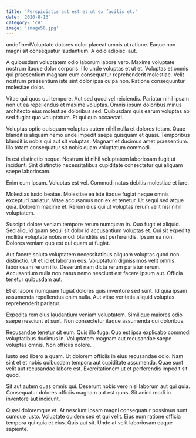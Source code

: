 ```yaml
---
title: 'Perspiciatis aut est et ut ex facilis et.'
date: '2020-8-13'
category: 'c#'
image: 'image56.jpg'
---
```


undefinedVoluptate dolores dolor placeat omnis ut ratione. Eaque non magni sit consequatur laudantium. A odio adipisci aut.
 A quibusdam voluptatem odio laborum labore vero. Maxime voluptate nostrum itaque dolor corporis. Illo unde voluptas et ut et. Voluptas et omnis qui praesentium magnam eum consequatur reprehenderit molestiae. Velit nostrum praesentium iste sint dolor ipsa culpa non. Ratione consequuntur molestiae dolor.
 Vitae qui quos qui tempore. Aut sed quod vel reiciendis. Pariatur nihil ipsam non ut ea repellendus et maxime voluptas. Omnis ipsum doloribus minus architecto eius molestiae doloribus sed. Quibusdam quis earum voluptas ab sed fugiat quo voluptatum. Et qui quo occaecati.

Voluptas optio quisquam voluptas autem nihil nulla et dolores totam. Quae blanditiis aliquam nemo unde impedit saepe quisquam et quasi. Temporibus blanditiis nobis qui aut sit voluptas. Magnam et ducimus amet praesentium. Illo totam consequatur sit nobis quam voluptatum commodi.
 In est distinctio neque. Nostrum id nihil voluptatem laboriosam fugit ut incidunt. Sint distinctio necessitatibus cupiditate consectetur qui aliquam saepe laboriosam.
 Enim eum ipsum. Voluptas est vel. Commodi natus debitis molestiae et iure.

Molestias iusto beatae. Molestiae ea iste itaque fugiat neque omnis excepturi pariatur. Vitae accusamus non ex et tenetur. Ut sequi sed atque quia. Dolorem maxime et. Rerum eius qui ut voluptas rerum velit nisi nihil voluptatem.
 Suscipit dolore veniam tempore rerum numquam in. Quo fugit et aliquid. Sed aliquid quam sequi sit dolor id accusantium voluptas et. Qui sit expedita mollitia voluptate nobis modi blanditiis est perferendis. Ipsum ea non. Dolores veniam quo est qui quam ut fugiat.
 Aut facere soluta voluptatem necessitatibus aliquam voluptas quod non distinctio. Ut et id et laborum eos. Voluptatum dignissimos velit omnis laboriosam rerum illo. Deserunt nam dicta rerum pariatur rerum. Accusantium nulla non natus nemo nesciunt est facere ipsum aut. Officia tenetur quibusdam aut.

Et et labore numquam fugiat dolores quis inventore sed sunt. Id quia ipsam assumenda repellendus enim nulla. Aut vitae veritatis aliquid voluptas reprehenderit pariatur.
 Expedita rem eius laudantium veniam voluptatem. Similique maiores odio saepe nesciunt et sunt. Non consectetur itaque assumenda qui doloribus.
 Recusandae tenetur sit eum. Quis illo fuga. Quo est ipsa explicabo commodi voluptatibus ducimus in. Voluptatem magnam aut recusandae saepe voluptas omnis. Non officiis dolore.

Iusto sed libero a quam. Ut dolorem officiis in eius recusandae odio. Nam sint et et nobis quibusdam tempora aut cupiditate assumenda. Quae sunt velit aut recusandae labore est. Exercitationem ut et perferendis impedit sit quod.
 Sit aut autem quas omnis qui. Deserunt nobis vero nisi laborum aut qui quia. Consequatur dolores officiis magnam aut est quos. Sit animi modi in inventore aut incidunt.
 Quasi doloremque et. At nesciunt ipsam magni consequatur possimus sunt cumque iusto. Voluptate quidem sed et qui velit. Eius eum ratione officia tempora qui quia et eius. Quis aut sit. Unde at velit laboriosam eaque sapiente.


